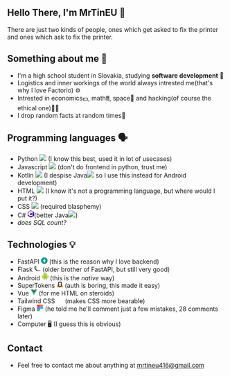 ## Hello There, I'm MrTinEU 👋
There are just two kinds of people, ones which get asked to fix the printer and ones which ask to fix the printer.
## Something about me 📃
- I'm a high school student in Slovakia, studying **software development** 📘
- Logistics and inner workings of the world always intrested me(that's why I love Factorio) ⚙️
- Intrested in economics💵, math🖩, space🚀 and hacking(of course the ethical one)🐱‍💻
- I drop random facts at random times🎲
## Programming languages 🗣️
- Python <img src = 'https://github.com/MarikIshtar007/MarikIshtar007/blob/master/images/python2.png' height='15'/> (I know this best, used it in lot of usecases)
- Javascript <img src = 'https://github.com/MarikIshtar007/MarikIshtar007/blob/master/images/js.svg' width='15'/> (don't do frontend in python, trust me)
- Kotlin <img src = 'https://github.com/MarikIshtar007/MarikIshtar007/blob/master/images/kotlin.svg' width='15'/> (I despise Java<img src='https://github.com/MarikIshtar007/MarikIshtar007/blob/master/images/java.svg' width='15'/> so I use this instead for Android development)
- HTML <img src = 'https://github.com/MarikIshtar007/MarikIshtar007/blob/master/images/html.svg' width='15'/> (I know it's not a programming language, but where would I put it?)
- CSS  <img src = 'https://github.com/MarikIshtar007/MarikIshtar007/blob/master/images/css.svg' width='15'/> (required blasphemy)
- C# <img src = "https://github.com/mrtineu/mrtineu/blob/main/c-sharp-c.svg" width='15' />(better Java<img src='https://github.com/MarikIshtar007/MarikIshtar007/blob/master/images/java.svg' width='15'/>)
- *does SQL count?*
## Technologies 💡
- FastAPI  <img src = "https://github.com/mrtineu/mrtineu/blob/main/FastAPI.svg" width='15' /> (this is the reason why I love backend)
- Flask  <img src = "https://github.com/mrtineu/mrtineu/blob/main/flask.svg" width='15' /> (older brother of FastAPI, but still very good)
- Android  <img src = "https://github.com/mrtineu/mrtineu/blob/main/android-6.svg" width='15' /> (this is the *native* way)
- SuperTokens  <img src = "https://github.com/mrtineu/mrtineu/blob/main/supertokens-icon-seeklogo.svg" width='15' /> (auth is boring, this made it easy)
- Vue  <img src = "https://github.com/mrtineu/mrtineu/blob/main/vue-svgrepo-com.svg" width='15' /> (for me HTML on steroids)
- Tailwind CSS  <img src = "https://upload.wikimedia.org/wikipedia/commons/d/d5/Tailwind_CSS_Logo.svg" width='15' height='15' /> (makes CSS more bearable)
- Figma  <img src = "https://github.com/mrtineu/mrtineu/blob/main/Figma-logo.svg" width='15' height='15' /> (he told me he'll comment just a few mistakes, 28 comments later)
- Computer 🖥️ (I guess this is obvious)
## Contact
- Feel free to contact me about anything at mrtineu416@gmail.com
